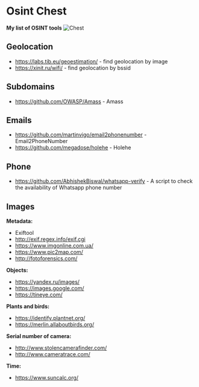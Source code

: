 # Osint Chest
**My list of OSINT tools**
![Chest](https://static.wikia.nocookie.net/minecraft_gamepedia/images/e/e1/Large_Chest.gif)
## Geolocation
- https://labs.tib.eu/geoestimation/ - find geolocation by image
- https://xinit.ru/wifi/ - find geolocation by bssid
## Subdomains
- https://github.com/OWASP/Amass - Amass
## Emails
- https://github.com/martinvigo/email2phonenumber - Email2PhoneNumber
- https://github.com/megadose/holehe - Holehe

## Phone
- https://github.com/AbhishekBiswal/whatsapp-verify - A script to check the availability of Whatsapp phone number

## Images
**Metadata:**
- Exiftool
- http://exif.regex.info/exif.cgi
- https://www.imgonline.com.ua/
- https://www.pic2map.com/
- http://fotoforensics.com/

**Objects:**
- https://yandex.ru/images/
- https://images.google.com/
- https://tineye.com/

**Plants and birds:**
- https://identify.plantnet.org/
- https://merlin.allaboutbirds.org/

**Serial number of camera:**
- http://www.stolencamerafinder.com/
- http://www.cameratrace.com/

**Time:**
- https://www.suncalc.org/
